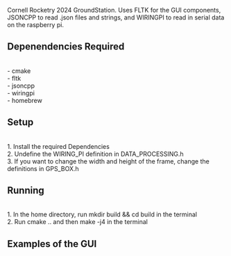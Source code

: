 Cornell Rocketry 2024 GroundStation. Uses FLTK for the GUI components, JSONCPP to read .json files and strings, and WIRINGPI to read in serial data on the raspberry pi. 

<h2>Depenendencies Required</h2> <br> 
- cmake <br>
- fltk <br>
- jsoncpp <br>
- wiringpi  <br>
- homebrew <br> 
<h2>Setup</h2> <br>
1. Install the required Dependencies <br> 
2. Undefine the WIRING_PI definition in DATA_PROCESSING.h <br> 
3. If you want to change the width and height of the frame, change the definitions in GPS_BOX.h <br>
<h2>Running</h2><br>
1. In the home directory, run mkdir build && cd build in the terminal <br>
2. Run cmake .. and then make -j4 in the terminal <br> 

<h2>Examples of the GUI</h2>

